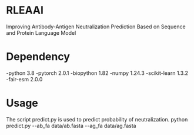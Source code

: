 # RLEAAI
Improving Antibody-Antigen Neutralization Prediction Based on Sequence and Protein Language Model
# Dependency
-python 3.8
-pytorch 2.0.1
-biopython 1.82
-numpy 1.24.3
-scikit-learn 1.3.2
-fair-esm 2.0.0
# Usage
The script predict.py is used to predict probability of neutralization.
python predict.py --ab_fa data/ab.fasta --ag_fa data/ag.fasta
